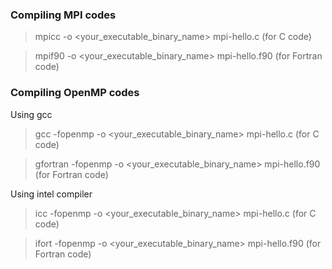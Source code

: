 
### Compiling MPI codes


> mpicc -o <your_executable_binary_name> mpi-hello.c (for C code)

> mpif90 -o <your_executable_binary_name> mpi-hello.f90 (for Fortran code)



### Compiling  OpenMP codes

Using gcc

> gcc -fopenmp -o <your_executable_binary_name> mpi-hello.c (for C code)

> gfortran -fopenmp -o <your_executable_binary_name> mpi-hello.f90 (for Fortran code)


Using intel compiler

> icc -fopenmp -o <your_executable_binary_name> mpi-hello.c (for C code)

> ifort -fopenmp -o <your_executable_binary_name> mpi-hello.f90 (for Fortran code)

